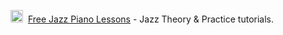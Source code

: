 <img src="https://www.thejazzpianosite.com/wp-content/uploads/2017/04/cropped-WTB-512-32x32.jpg" width="20" height="20" />&nbsp;
[Free Jazz Piano Lessons](https://www.thejazzpianosite.com/) - Jazz Theory & Practice tutorials.

